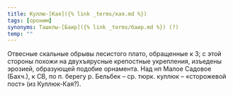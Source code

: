 ```yaml
---
title: Куллю-[Кая]({% link _terms/кая.md %})
tags: [ороним]
synonyms: Ташклы-[Баир]({% link _terms/баир.md %}) (?)
temp: ""
---
```


Отвесные скальные обрывы лесистого плато, обращенные к З; с этой стороны похожи
на двухъярусные крепостные укрепления, изъедены эрозией, образующей подобие
орнамента. Над нп Малое Садовое (Бахч.), к СВ, по п. берегу р. Бельбек – ср.
тюрк. куллюк – «сторожевой пост» (из Куллюк-Кая?).
